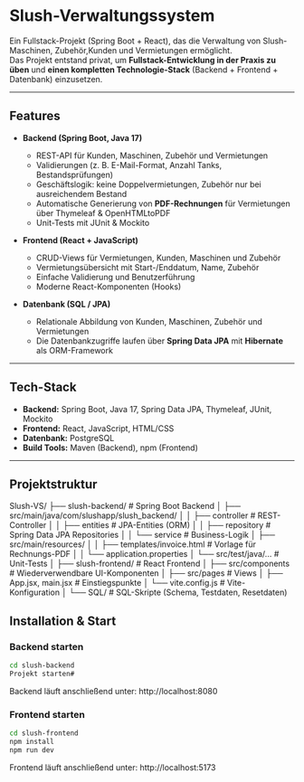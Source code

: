 # Slush-Verwaltungssystem

Ein Fullstack-Projekt (Spring Boot + React), das die Verwaltung von Slush-Maschinen, Zubehör,Kunden und Vermietungen ermöglicht.  
Das Projekt entstand privat, um **Fullstack-Entwicklung in der Praxis zu üben** und **einen kompletten Technologie-Stack** (Backend + Frontend + Datenbank) einzusetzen.

---

## Features
- **Backend (Spring Boot, Java 17)**  
  - REST-API für Kunden, Maschinen, Zubehör und Vermietungen  
  - Validierungen (z. B. E-Mail-Format, Anzahl Tanks, Bestandsprüfungen)  
  - Geschäftslogik: keine Doppelvermietungen, Zubehör nur bei ausreichendem Bestand  
  - Automatische Generierung von **PDF-Rechnungen** für Vermietungen über Thymeleaf & OpenHTMLtoPDF  
  - Unit-Tests mit JUnit & Mockito

- **Frontend (React + JavaScript)**  
  - CRUD-Views für Vermietungen, Kunden, Maschinen und Zubehör  
  - Vermietungsübersicht mit Start-/Enddatum, Name, Zubehör 
  - Einfache Validierung und Benutzerführung  
  - Moderne React-Komponenten (Hooks)

- **Datenbank (SQL / JPA)**  
  - Relationale Abbildung von Kunden, Maschinen, Zubehör und Vermietungen  
  - Die Datenbankzugriffe laufen über **Spring Data JPA** mit **Hibernate** als ORM-Framework

---

## Tech-Stack
- **Backend:** Spring Boot, Java 17, Spring Data JPA, Thymeleaf, JUnit, Mockito  
- **Frontend:** React, JavaScript, HTML/CSS  
- **Datenbank:** PostgreSQL 
- **Build Tools:** Maven (Backend), npm (Frontend)  

---

## Projektstruktur

Slush-VS/
├── slush-backend/ # Spring Boot Backend
│ ├── src/main/java/com/slushapp/slush_backend/
│ │ ├── controller # REST-Controller
│ │ ├── entities # JPA-Entities (ORM)
│ │ ├── repository # Spring Data JPA Repositories
│ │ └── service # Business-Logik
│ ├── src/main/resources/
│ │ ├── templates/invoice.html # Vorlage für Rechnungs-PDF
│ │ └── application.properties
│ └── src/test/java/... # Unit-Tests
│
├── slush-frontend/ # React Frontend
│ ├── src/components # Wiederverwendbare UI-Komponenten
│ ├── src/pages # Views
│ ├── App.jsx, main.jsx # Einstiegspunkte
│ └── vite.config.js # Vite-Konfiguration
│
└── SQL/ # SQL-Skripte (Schema, Testdaten, Resetdaten)

## Installation & Start

### Backend starten
```bash
cd slush-backend
Projekt starten#
```
Backend läuft anschließend unter: http://localhost:8080

### Frontend starten
```bash
cd slush-frontend
npm install
npm run dev
```
Frontend läuft anschließend unter: http://localhost:5173

